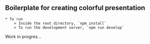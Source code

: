 ## Boilerplate for creating colorful presentation

	* To run
		> Inside the root directory, `npm install`
		> To run the development server, `npm run develop`

 Work in progres...


